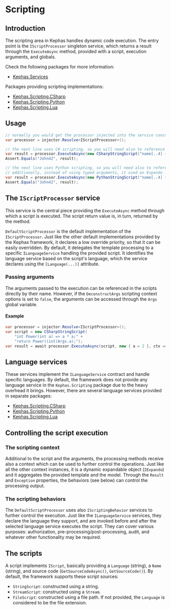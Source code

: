 ﻿# Scripting

## Introduction

The scripting area in Kephas handles dynamic code execution.
The entry point is the ```IScriptProcessor``` singleton service, which returns a result through the ```ExecuteAsync``` method, provided with a script, execution arguments, and globals.

Check the following packages for more information:
* [Kephas.Services](https://www.nuget.org/packages/Kephas.Services)

Packages providing scripting implementations:
* [Kephas.Scripting.CSharp](https://www.nuget.org/packages/Kephas.Scripting.CSharp)
* [Kephas.Scripting.Python](https://www.nuget.org/packages/Kephas.Scripting.Python)
* [Kephas.Scripting.Lua](https://www.nuget.org/packages/Kephas.Scripting.Lua)

## Usage

```C#
// normally you would get the processor injected into the service constructor.
var processor = injector.Resolve<IScriptProcessor>();

// the next line uses C# scripting, so you will need also to reference Kephas.Scripting.CSharp.
var result = processor.ExecuteAsync(new CSharpStringScript("name[..4] + age.ToString()"), new { name = "Johnny", age = 42 }));
Assert.Equals("John42", result);

// the next line uses Python scripting, so you will need also to reference Kephas.Scripting.Python.
// additionally, instead of using typed arguments, it used an Expando - it could use as well a IDictionary<string, object?>.
var result = processor.ExecuteAsync(new PythonStringScript("name[..4] + str(age)"), new Expando { ["name"] = "Johnny", ["age"] = 42 }));
Assert.Equals("John42", result);
```

## The ```IScriptProcessor``` service
This service is the central piece providing the ```ExecuteAsync``` method through which a script is executed.
The script return value is, in turn, returned by the method.

```DefaultScriptProcessor``` is the default implementation of the ```IScriptProcessor```.
Just like the other default implementations provided by the Kephas framework, it declares a low override priority, so that it can be easily overridden.
By default, it delegates the template processing to a specific ```ILanguageService``` handling the provided script.
It identifies the language service based on the script's language, which the service declares using the ```[Language(...)]``` attribute.

### Passing arguments

The arguments passed to the execution can be referenced in the scripts directly by their name.
However, if the ```DeconstructArgs``` scripting context options is set to ```false```, the arguments can be accessed through the ```Args``` global variable.

#### Example

```c#
var processor = injector.Resolve<IScriptProcessor>();
var script = new CSharpStringScript(
    "int Power(int a) => a * a;" +
    "return Power((int)Args.a);");
var result = await processor.ExecuteAsync(script, new { a = 2 }, ctx => ctx.DeconstructArgs(false)); 
```

## Language services
These services implement the ```ILanguageService``` contract and handle specific languages.
By default, the framework does not provide any language service in the ```Kephas.Scripting``` package due to the heavy overhead it brings.
However, there are several language services provided in separate packages:
* [Kephas.Scripting.CSharp](https://www.nuget.org/packages/Kephas.Scripting.CSharp)
* [Kephas.Scripting.Python](https://www.nuget.org/packages/Kephas.Scripting.Python)
* [Kephas.Scripting.Lua](https://www.nuget.org/packages/Kephas.Scripting.Lua)

## Controlling the script execution

### The scripting context
Additional to the script and the arguments, the processing methods receive also a context which can be used to further control the operations.
Just like all the other context instances, it is a dynamic expandable object (```IExpando```) and it aggregates the provided template and the model.
Through the ```Result``` and ```Exception``` properties, the behaviors (see below) can control the processing output.

### The scripting behaviors
The ```DefaultScriptProcessor``` uses also ```IScriptingBehavior``` services to further control the execution. Just like the ```ILanguageService``` services, they declare the language they support,
and are invoked before and after the selected language service executes the script. They can cover various purposes: authorization, pre-processing/post-processing, audit, and whatever other functionality may be required.

## The scripts
A script implements ```IScript```, basically providing a ```Language``` (string), a ```Name``` (string), and source code (```GetSourceCodeAsync()```, ```GetSourceCode()```).
By default, the framework supports these script sources:
* ```StringScript```: constructed using a string.
* ```StreamScript```: constructed using a ```Stream```.
* ```FileScript```: constructed using a file path. If not provided, the ```Language```  is considered to be the file extension.
